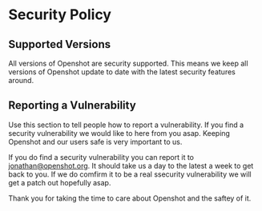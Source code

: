 # Security Policy

## Supported Versions

All versions of Openshot are security supported. This means we keep all versions of Openshot update to date with the latest security features around.



## Reporting a Vulnerability

Use this section to tell people how to report a vulnerability.
If you find a security vulnerability we would like to here from you asap.
Keeping Openshot and our users safe is very important to us.

If you do find a security vulnerability you can report it to jonathan@openshot.org.
It should take us a day to the latest a week to get back to you. 
If we do comfirm it to be a real ssecurity vulnerability we will get a patch out hopefully asap. 

Thank you for taking the time to care about Openshot and the saftey of it.


